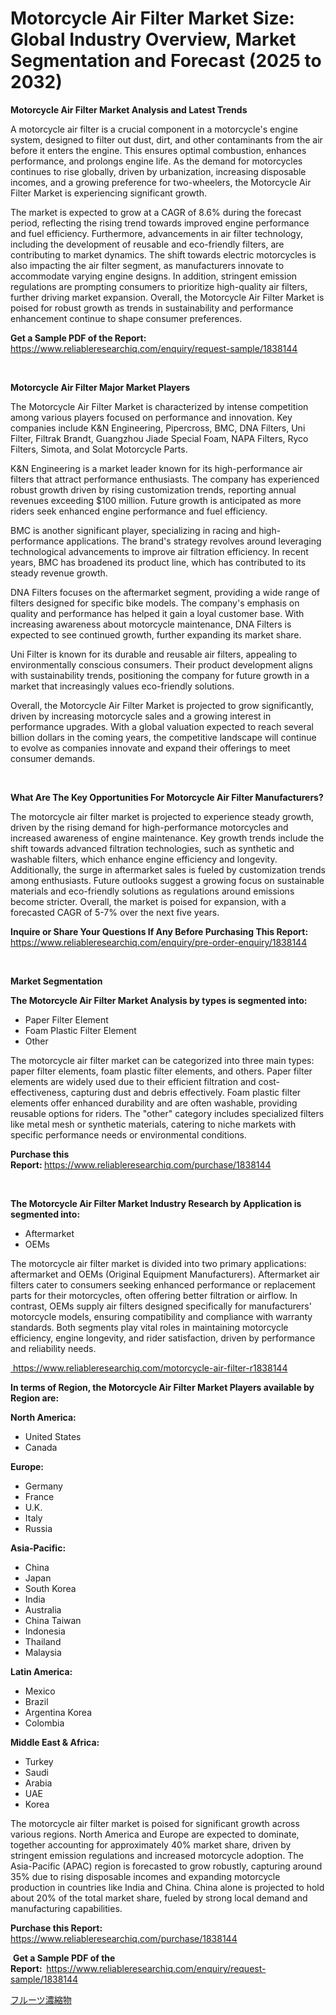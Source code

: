 <p><h1>Motorcycle Air Filter Market Size: Global Industry Overview, Market Segmentation and Forecast (2025 to 2032)</h1></p><p><strong>Motorcycle Air Filter Market Analysis and Latest Trends</strong></p>
<p><p>A motorcycle air filter is a crucial component in a motorcycle's engine system, designed to filter out dust, dirt, and other contaminants from the air before it enters the engine. This ensures optimal combustion, enhances performance, and prolongs engine life. As the demand for motorcycles continues to rise globally, driven by urbanization, increasing disposable incomes, and a growing preference for two-wheelers, the Motorcycle Air Filter Market is experiencing significant growth.</p><p>The market is expected to grow at a CAGR of 8.6% during the forecast period, reflecting the rising trend towards improved engine performance and fuel efficiency. Furthermore, advancements in air filter technology, including the development of reusable and eco-friendly filters, are contributing to market dynamics. The shift towards electric motorcycles is also impacting the air filter segment, as manufacturers innovate to accommodate varying engine designs. In addition, stringent emission regulations are prompting consumers to prioritize high-quality air filters, further driving market expansion. Overall, the Motorcycle Air Filter Market is poised for robust growth as trends in sustainability and performance enhancement continue to shape consumer preferences.</p></p>
<p><strong>Get a Sample PDF of the Report:&nbsp;</strong> <a href="https://www.reliableresearchiq.com/enquiry/request-sample/1838144?utm_campaign=1102&utm_medium=2&utm_source=Github&utm_content=ia&utm_term=18022025&utm_id=motorcycle-air-filter">https://www.reliableresearchiq.com/enquiry/request-sample/1838144</a></p>
<p>&nbsp;</p>
<p><strong>Motorcycle Air Filter Major Market Players</strong></p>
<p><p>The Motorcycle Air Filter Market is characterized by intense competition among various players focused on performance and innovation. Key companies include K&N Engineering, Pipercross, BMC, DNA Filters, Uni Filter, Filtrak Brandt, Guangzhou Jiade Special Foam, NAPA Filters, Ryco Filters, Simota, and Solat Motorcycle Parts.</p><p>K&N Engineering is a market leader known for its high-performance air filters that attract performance enthusiasts. The company has experienced robust growth driven by rising customization trends, reporting annual revenues exceeding $100 million. Future growth is anticipated as more riders seek enhanced engine performance and fuel efficiency.</p><p>BMC is another significant player, specializing in racing and high-performance applications. The brand's strategy revolves around leveraging technological advancements to improve air filtration efficiency. In recent years, BMC has broadened its product line, which has contributed to its steady revenue growth.</p><p>DNA Filters focuses on the aftermarket segment, providing a wide range of filters designed for specific bike models. The company's emphasis on quality and performance has helped it gain a loyal customer base. With increasing awareness about motorcycle maintenance, DNA Filters is expected to see continued growth, further expanding its market share.</p><p>Uni Filter is known for its durable and reusable air filters, appealing to environmentally conscious consumers. Their product development aligns with sustainability trends, positioning the company for future growth in a market that increasingly values eco-friendly solutions.</p><p>Overall, the Motorcycle Air Filter Market is projected to grow significantly, driven by increasing motorcycle sales and a growing interest in performance upgrades. With a global valuation expected to reach several billion dollars in the coming years, the competitive landscape will continue to evolve as companies innovate and expand their offerings to meet consumer demands.</p></p>
<p>&nbsp;</p>
<p><strong>What Are The Key Opportunities For Motorcycle Air Filter Manufacturers?</strong></p>
<p><p>The motorcycle air filter market is projected to experience steady growth, driven by the rising demand for high-performance motorcycles and increased awareness of engine maintenance. Key growth trends include the shift towards advanced filtration technologies, such as synthetic and washable filters, which enhance engine efficiency and longevity. Additionally, the surge in aftermarket sales is fueled by customization trends among enthusiasts. Future outlooks suggest a growing focus on sustainable materials and eco-friendly solutions as regulations around emissions become stricter. Overall, the market is poised for expansion, with a forecasted CAGR of 5-7% over the next five years.</p></p>
<p><strong>Inquire or Share Your Questions If Any Before Purchasing This Report:</strong> <a href="https://www.reliableresearchiq.com/enquiry/pre-order-enquiry/1838144?utm_campaign=1102&utm_medium=2&utm_source=Github&utm_content=ia&utm_term=18022025&utm_id=motorcycle-air-filter">https://www.reliableresearchiq.com/enquiry/pre-order-enquiry/1838144</a></p>
<p>&nbsp;</p>
<p><strong>Market Segmentation</strong></p>
<p><strong>The Motorcycle Air Filter Market Analysis by types is segmented into:</strong></p>
<p><ul><li>Paper Filter Element</li><li>Foam Plastic Filter Element</li><li>Other</li></ul></p>
<p><p>The motorcycle air filter market can be categorized into three main types: paper filter elements, foam plastic filter elements, and others. Paper filter elements are widely used due to their efficient filtration and cost-effectiveness, capturing dust and debris effectively. Foam plastic filter elements offer enhanced durability and are often washable, providing reusable options for riders. The "other" category includes specialized filters like metal mesh or synthetic materials, catering to niche markets with specific performance needs or environmental conditions.</p></p>
<p><strong>Purchase this Report:&nbsp;</strong><a href="https://www.reliableresearchiq.com/purchase/1838144?utm_campaign=1102&utm_medium=2&utm_source=Github&utm_content=ia&utm_term=18022025&utm_id=motorcycle-air-filter">https://www.reliableresearchiq.com/purchase/1838144</a></p>
<p>&nbsp;</p>
<p><strong>The Motorcycle Air Filter Market Industry Research by Application is segmented into:</strong></p>
<p><ul><li>Aftermarket</li><li>OEMs</li></ul></p>
<p><p>The motorcycle air filter market is divided into two primary applications: aftermarket and OEMs (Original Equipment Manufacturers). Aftermarket air filters cater to consumers seeking enhanced performance or replacement parts for their motorcycles, often offering better filtration or airflow. In contrast, OEMs supply air filters designed specifically for manufacturers' motorcycle models, ensuring compatibility and compliance with warranty standards. Both segments play vital roles in maintaining motorcycle efficiency, engine longevity, and rider satisfaction, driven by performance and reliability needs.</p></p>
<p><a href="https://www.reliableresearchiq.com/motorcycle-air-filter-r1838144?utm_campaign=1102&utm_medium=2&utm_source=Github&utm_content=ia&utm_term=18022025&utm_id=motorcycle-air-filter">&nbsp;https://www.reliableresearchiq.com/motorcycle-air-filter-r1838144</a></p>
<p><strong>In terms of Region, the Motorcycle Air Filter Market Players available by Region are:</strong></p>
<p>
    <p> <strong> North America: </strong>
        <ul>
            <li>United States</li>
            <li>Canada</li>
        </ul>
        </p> 
    <p> <strong> Europe: </strong>
        <ul>
            <li>Germany</li>
            <li>France</li>
            <li>U.K.</li>
            <li>Italy</li>
            <li>Russia</li>
        </ul>
        </p> 
    <p> <strong> Asia-Pacific: </strong>
        <ul>
            <li>China</li>
            <li>Japan</li>
            <li>South Korea</li>
            <li>India</li>
            <li>Australia</li>
            <li>China Taiwan</li>
            <li>Indonesia</li>
            <li>Thailand</li>
            <li>Malaysia</li>
        </ul>
        </p> 
    <p> <strong> Latin America: </strong>
        <ul>
            <li>Mexico</li>
            <li>Brazil</li>
            <li>Argentina Korea</li>
            <li>Colombia</li>
        </ul>
        </p> 
    <p> <strong> Middle East & Africa: </strong>
        <ul>
            <li>Turkey</li>
            <li>Saudi</li>
            <li>Arabia</li>
            <li>UAE</li>
            <li>Korea</li>
        </ul>
    </p>
    </p>
<p><p>The motorcycle air filter market is poised for significant growth across various regions. North America and Europe are expected to dominate, together accounting for approximately 40% market share, driven by stringent emission regulations and increased motorcycle adoption. The Asia-Pacific (APAC) region is forecasted to grow robustly, capturing around 35% due to rising disposable incomes and expanding motorcycle production in countries like India and China. China alone is projected to hold about 20% of the total market share, fueled by strong local demand and manufacturing capabilities.</p></p>
<p><strong>Purchase this Report: </strong><a href="https://www.reliableresearchiq.com/purchase/1838144?utm_campaign=1102&utm_medium=2&utm_source=Github&utm_content=ia&utm_term=18022025&utm_id=motorcycle-air-filter">https://www.reliableresearchiq.com/purchase/1838144</a></p>
<p>&nbsp;<strong>Get a Sample PDF of the Report:&nbsp;&nbsp;</strong><a href="https://www.reliableresearchiq.com/enquiry/request-sample/1838144?utm_campaign=1102&utm_medium=2&utm_source=Github&utm_content=ia&utm_term=18022025&utm_id=motorcycle-air-filter">https://www.reliableresearchiq.com/enquiry/request-sample/1838144</a></p>
<p><strong></strong></p>
<p><p><a href="https://github.com/mohamedbakry57/Market-Research-Report-List-7/blob/main/991933237465.md?utm_campaign=1102&utm_medium=2&utm_source=Github&utm_content=ia&utm_term=18022025&utm_id=motorcycle-air-filter">フルーツ濃縮物</a></p></p>